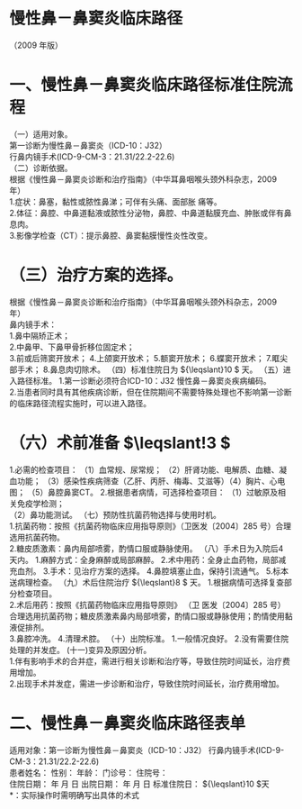 # 慢性鼻－鼻窦炎临床路径  
（2009 年版）  
# 一、慢性鼻－鼻窦炎临床路径标准住院流程  
（一）适用对象。  
第一诊断为慢性鼻－鼻窦炎（ICD-10：J32）  
行鼻内镜手术(ICD-9-CM-3：21.31/22.2-22.6)  
（二）诊断依据。  
根据《慢性鼻－鼻窦炎诊断和治疗指南》（中华耳鼻咽喉头颈外科杂志，2009 年）  
1.症状：鼻塞，黏性或脓性鼻涕；可伴有头痛、面部胀 痛等。  
2.体征：鼻腔、中鼻道黏液或脓性分泌物，鼻腔、中鼻道黏膜充血、肿胀或伴有鼻息肉。  
3.影像学检查（CT）：提示鼻腔、鼻窦黏膜慢性炎性改变。  
# （三）治疗方案的选择。  
根据《慢性鼻－鼻窦炎诊断和治疗指南》（中华耳鼻咽喉头颈外科杂志，2009 年）  
鼻内镜手术：  
1.鼻中隔矫正术；  
2.中鼻甲、下鼻甲骨折移位固定术；  
3.前或后筛窦开放术； 4.上颌窦开放术； 5.额窦开放术； 6.蝶窦开放术； 7.眶尖部手术； 8.鼻息肉切除术。 （四）标准住院日为 ${\leqslant}10 $ 天。 （五）进入路径标准。 1.第一诊断必须符合ICD-10：J32 慢性鼻－鼻窦炎疾病编码。  
2.当患者同时具有其他疾病诊断，但在住院期间不需要特殊处理也不影响第一诊断的临床路径流程实施时，可以进入路径。  
# （六）术前准备 $\leqslant\!3 $  
1.必需的检查项目： （1）血常规、尿常规； （2）肝肾功能、电解质、血糖、凝血功能； （3）感染性疾病筛查（乙肝、丙肝、梅毒、艾滋等）（4）胸片、心电图； （5）鼻腔鼻窦CT。 2.根据患者病情，可选择检查项目： （1）过敏原及相关免疫学检测；  
（2）鼻功能测试。 （七）预防性抗菌药物选择与使用时机。  
1.抗菌药物：按照《抗菌药物临床应用指导原则》（卫医发〔2004〕285 号）合理选用抗菌药物。  
2.糖皮质激素：鼻内局部喷雾，酌情口服或静脉使用。 （八）手术日为入院后4 天内。 1.麻醉方式：全身麻醉或局部麻醉。 2.术中用药：全身止血药物，局部减充血剂。 3.手术：见治疗方案的选择。 4.鼻腔填塞止血，保持引流通气。 5.标本送病理检查。  （九）术后住院治疗 ${\leqslant}8 $ 天。 1.根据病情可选择复查部分检查项目。  
2.术后用药：按照《抗菌药物临床应用指导原则》 （卫 医发〔2004〕285 号）合理选用抗菌药物；糖皮质激素鼻内局部喷雾，酌情口服或静脉使用；酌情使用黏液促排剂。  
3.鼻腔冲洗。 4.清理术腔。 （十）出院标准。 1.一般情况良好。 2.没有需要住院处理的并发症。 (十一)变异及原因分析。  
1.伴有影响手术的合并症，需进行相关诊断和治疗等，导致住院时间延长，治疗费用增加。  
2.出现手术并发症，需进一步诊断和治疗，导致住院时间延长，治疗费用增加。  
# 二、慢性鼻－鼻窦炎临床路径表单  
适用对象：第一诊断为慢性鼻－鼻窦炎（ICD-10：J32） 行鼻内镜手术(ICD-9-CM-3：21.31/22.2-22.6)  
患者姓名：           性别：    年龄：    门诊号：       住院号：  
住院日期：   年  月  日 出院日期：   年  月   日  标准住院日： ${\leqslant}10 $天  
\*：实际操作时需明确写出具体的术式  